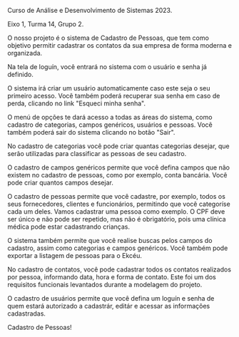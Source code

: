 Curso de Análise e Desenvolvimento de Sistemas 2023.

Eixo 1, Turma 14, Grupo 2.

O nosso projeto é o sistema de Cadastro de Pessoas, que tem como objetivo permitir cadastrar os contatos da sua empresa de forma moderna e organizada.

Na tela de loguín, você entrará no sistema com o usuário e senha já definido.

O sistema irá criar um usuário automaticamente caso este seja o seu primeiro acesso. Você também poderá recuperar sua senha em caso de perda, clicando no link "Esqueci minha senha".

O menú de opções te dará acesso a todas as áreas do sistema, como cadastro de categorias, campos genéricos, usuários e pessoas. Você também poderá sair do sistema clicando no botão "Sair".

No cadastro de categorias você pode criar quantas categorias desejar, que serão utilizadas para classificar as pessoas de seu cadastro.

O cadastro de campos genéricos permite que você defina campos que não existem no cadastro de pessoas, como por exemplo, conta bancária. Você pode criar quantos campos desejar.

O cadastro de pessoas permite que você cadastre, por exemplo, todos os seus fornecedores, clientes e funcionários, permitindo que você categoríse cada um deles. Vamos cadastrar uma pessoa como exemplo. O 
CPF deve ser único e não pode ser repetido, mas não é obrigatório, pois uma clínica médica pode estar cadastrando crianças.

O sistema também permite que você realise buscas pelos campos do cadastro, assim como categorias e campos genéricos. Você também pode exportar a listagem de pessoas para o Ekcéu.

No cadastro de contatos, você pode cadastrar todos os contatos realizados por pessoa, informando data, hora e forma de contato. Este foi um dos requisitos funcionais levantados durante a modelagem do projeto.

O cadastro de usuários permite que você defina um loguín e senha de quem estará autorizado a cadastrár, editár e acessar as informações cadastradas.

Cadastro de Pessoas!
